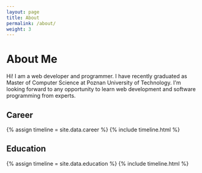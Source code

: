 ```yaml
---
layout: page
title: About
permalink: /about/
weight: 3
---
```


# **About Me**

Hi! I am a web developer and programmer. I have recently graduated as Master of Computer Science at Poznan University of Technology. I'm looking forward to any opportunity to learn web development and software programming from experts.

## **Career**

<div class="row">
{% assign timeline = site.data.career %}
{% include timeline.html %}
</div>

## **Education**

<div class="row">
{% assign timeline = site.data.education %}
{% include timeline.html %}
</div>
